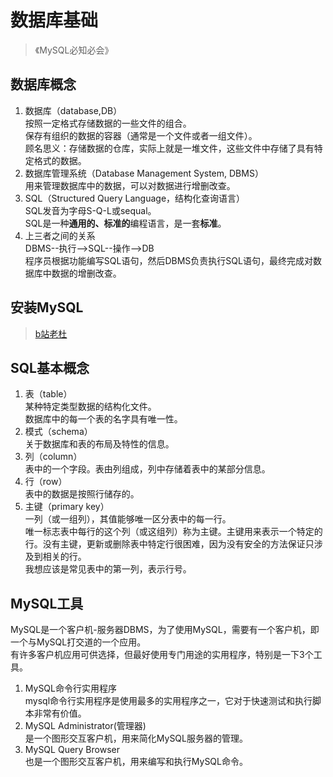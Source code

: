 # 数据库基础
> 《MySQL必知必会》
## 数据库概念
1. 数据库（database,DB）  
按照一定格式存储数据的一些文件的组合。  
保存有组织的数据的容器（通常是一个文件或者一组文件）。  
顾名思义：存储数据的仓库，实际上就是一堆文件，这些文件中存储了具有特定格式的数据。  
2. 数据库管理系统（Database Management System, DBMS）  
用来管理数据库中的数据，可以对数据进行增删改查。
3. SQL（Structured Query Language，结构化查询语言）    
SQL发音为字母S-Q-L或sequal。  
SQL是一种**通用的、标准的**编程语言，是一套**标准**。
4. 上三者之间的关系  
DBMS--执行-->SQL--操作-->DB  
程序员根据功能编写SQL语句，然后DBMS负责执行SQL语句，最终完成对数据库中数据的增删改查。  
## 安装MySQL
> [b站老杜](https://www.bilibili.com/video/BV1Vy4y1z7EX?p=4&spm_id_from=pageDriver)
## SQL基本概念
1. 表（table）  
某种特定类型数据的结构化文件。  
数据库中的每一个表的名字具有唯一性。
3. 模式（schema）  
关于数据库和表的布局及特性的信息。  
4. 列（column）  
表中的一个字段。表由列组成，列中存储着表中的某部分信息。  
5. 行（row）  
表中的数据是按照行储存的。  
6. 主键（primary key）  
一列（或一组列），其值能够唯一区分表中的每一行。  
唯一标志表中每行的这个列（或这组列）称为主键。主键用来表示一个特定的行。没有主键，更新或删除表中特定行很困难，因为没有安全的方法保证只涉及到相关的行。  
我想应该是常见表中的第一列，表示行号。  
## MySQL工具
MySQL是一个客户机-服务器DBMS，为了使用MySQL，需要有一个客户机，即一个与MySQL打交道的一个应用。  
有许多客户机应用可供选择，但最好使用专门用途的实用程序，特别是一下3个工具。  
1. MySQL命令行实用程序  
mysql命令行实用程序是使用最多的实用程序之一，它对于快速测试和执行脚本非常有价值。  
2. MySQL Administrator(管理器)  
是一个图形交互客户机，用来简化MySQL服务器的管理。  
3. MySQL Query Browser  
也是一个图形交互客户机，用来编写和执行MySQL命令。


